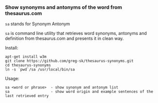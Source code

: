 ### Show synonyms and antonyms of the word from thesaurus.com

`sa` stands for Synonym Antonym

`sa` is command line utility that retrieves word synonyms, antonyms and definition from thesaurus.com and presents it in clean way.


Install:

    apt-get install w3m
    git clone https://github.com/greg-sk/thesaurus-synonyms.git
    cd thesaurus-synonyms
    ln -s `pwd`/sa /usr/local/bin/sa


Usage:

    sa <word or phrase>  - show synonym and antonym list
    sa                   - show word origin and example sentences of the last retrieved entry
